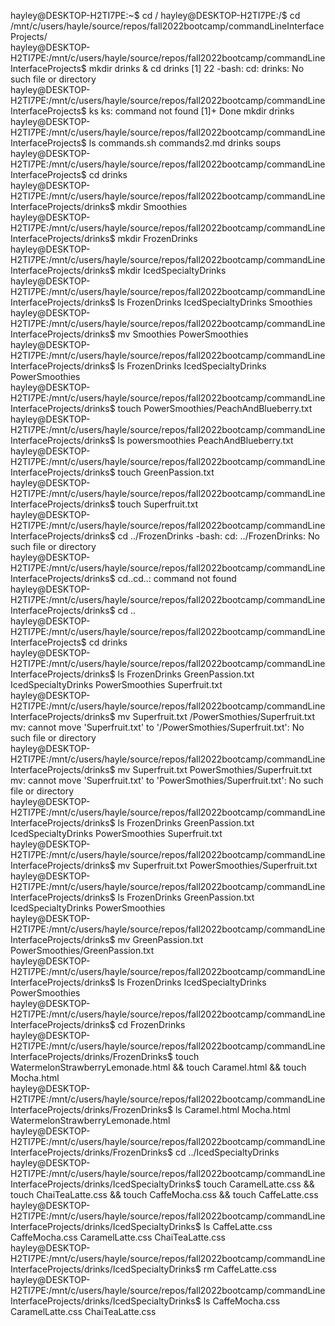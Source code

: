 hayley@DESKTOP-H2TI7PE:~$ cd / 
hayley@DESKTOP-H2TI7PE:/$ cd /mnt/c/users/hayle/source/repos/fall2022bootcamp/commandLineInterfaceProjects/      
hayley@DESKTOP-H2TI7PE:/mnt/c/users/hayle/source/repos/fall2022bootcamp/commandLineInterfaceProjects$ mkdir drinks & cd drinks                                                                                                    [1] 22                                                                                                           -bash: cd: drinks: No such file or directory                                                                     
hayley@DESKTOP-H2TI7PE:/mnt/c/users/hayle/source/repos/fall2022bootcamp/commandLineInterfaceProjects$ ks         ks: command not found                                                                                            [1]+  Done                    mkdir drinks                                                                       
hayley@DESKTOP-H2TI7PE:/mnt/c/users/hayle/source/repos/fall2022bootcamp/commandLineInterfaceProjects$ ls         commands.sh  commands2.md  drinks  soups                                                                         
hayley@DESKTOP-H2TI7PE:/mnt/c/users/hayle/source/repos/fall2022bootcamp/commandLineInterfaceProjects$ cd drinks  
hayley@DESKTOP-H2TI7PE:/mnt/c/users/hayle/source/repos/fall2022bootcamp/commandLineInterfaceProjects/drinks$ mkdir Smoothies                                                                                                      
hayley@DESKTOP-H2TI7PE:/mnt/c/users/hayle/source/repos/fall2022bootcamp/commandLineInterfaceProjects/drinks$ mkdir FrozenDrinks                                                                                                   
hayley@DESKTOP-H2TI7PE:/mnt/c/users/hayle/source/repos/fall2022bootcamp/commandLineInterfaceProjects/drinks$ mkdir IcedSpecialtyDrinks                                                                                            
hayley@DESKTOP-H2TI7PE:/mnt/c/users/hayle/source/repos/fall2022bootcamp/commandLineInterfaceProjects/drinks$ ls  FrozenDrinks  IcedSpecialtyDrinks  Smoothies                                                                     
hayley@DESKTOP-H2TI7PE:/mnt/c/users/hayle/source/repos/fall2022bootcamp/commandLineInterfaceProjects/drinks$ mv Smoothies PowerSmoothies                                                                                          
hayley@DESKTOP-H2TI7PE:/mnt/c/users/hayle/source/repos/fall2022bootcamp/commandLineInterfaceProjects/drinks$ ls  FrozenDrinks  IcedSpecialtyDrinks  PowerSmoothies                                                                
hayley@DESKTOP-H2TI7PE:/mnt/c/users/hayle/source/repos/fall2022bootcamp/commandLineInterfaceProjects/drinks$ touch PowerSmoothies/PeachAndBlueberry.txt                                                                           
hayley@DESKTOP-H2TI7PE:/mnt/c/users/hayle/source/repos/fall2022bootcamp/commandLineInterfaceProjects/drinks$ ls powersmoothies                                                                                                    PeachAndBlueberry.txt                                                                                            
hayley@DESKTOP-H2TI7PE:/mnt/c/users/hayle/source/repos/fall2022bootcamp/commandLineInterfaceProjects/drinks$ touch GreenPassion.txt                                                                                               
hayley@DESKTOP-H2TI7PE:/mnt/c/users/hayle/source/repos/fall2022bootcamp/commandLineInterfaceProjects/drinks$ touch Superfruit.txt                                                                                                 
hayley@DESKTOP-H2TI7PE:/mnt/c/users/hayle/source/repos/fall2022bootcamp/commandLineInterfaceProjects/drinks$ cd ../FrozenDrinks                                                                                                   -bash: cd: ../FrozenDrinks: No such file or directory                                                            
hayley@DESKTOP-H2TI7PE:/mnt/c/users/hayle/source/repos/fall2022bootcamp/commandLineInterfaceProjects/drinks$ cd..cd..: command not found                                                                                          
hayley@DESKTOP-H2TI7PE:/mnt/c/users/hayle/source/repos/fall2022bootcamp/commandLineInterfaceProjects/drinks$ cd ..                                                                                                                
hayley@DESKTOP-H2TI7PE:/mnt/c/users/hayle/source/repos/fall2022bootcamp/commandLineInterfaceProjects$ cd drinks  
hayley@DESKTOP-H2TI7PE:/mnt/c/users/hayle/source/repos/fall2022bootcamp/commandLineInterfaceProjects/drinks$ ls  FrozenDrinks  GreenPassion.txt  IcedSpecialtyDrinks  PowerSmoothies  Superfruit.txt                              
hayley@DESKTOP-H2TI7PE:/mnt/c/users/hayle/source/repos/fall2022bootcamp/commandLineInterfaceProjects/drinks$ mv Superfruit.txt /PowerSmothies/Superfruit.txt                                                                      mv: cannot move 'Superfruit.txt' to '/PowerSmothies/Superfruit.txt': No such file or directory                   
hayley@DESKTOP-H2TI7PE:/mnt/c/users/hayle/source/repos/fall2022bootcamp/commandLineInterfaceProjects/drinks$ mv Superfruit.txt PowerSmothies/Superfruit.txt                                                                       mv: cannot move 'Superfruit.txt' to 'PowerSmothies/Superfruit.txt': No such file or directory                    
hayley@DESKTOP-H2TI7PE:/mnt/c/users/hayle/source/repos/fall2022bootcamp/commandLineInterfaceProjects/drinks$ ls  FrozenDrinks  GreenPassion.txt  IcedSpecialtyDrinks  PowerSmoothies  Superfruit.txt                              
hayley@DESKTOP-H2TI7PE:/mnt/c/users/hayle/source/repos/fall2022bootcamp/commandLineInterfaceProjects/drinks$ mv Superfruit.txt PowerSmoothies/Superfruit.txt                                                                      
hayley@DESKTOP-H2TI7PE:/mnt/c/users/hayle/source/repos/fall2022bootcamp/commandLineInterfaceProjects/drinks$ ls  FrozenDrinks  GreenPassion.txt  IcedSpecialtyDrinks  PowerSmoothies                                              
hayley@DESKTOP-H2TI7PE:/mnt/c/users/hayle/source/repos/fall2022bootcamp/commandLineInterfaceProjects/drinks$ mv GreenPassion.txt PowerSmoothies/GreenPassion.txt                                                                  
hayley@DESKTOP-H2TI7PE:/mnt/c/users/hayle/source/repos/fall2022bootcamp/commandLineInterfaceProjects/drinks$ ls  FrozenDrinks  IcedSpecialtyDrinks  PowerSmoothies                                                                
hayley@DESKTOP-H2TI7PE:/mnt/c/users/hayle/source/repos/fall2022bootcamp/commandLineInterfaceProjects/drinks$ cd FrozenDrinks                                                                                                      
hayley@DESKTOP-H2TI7PE:/mnt/c/users/hayle/source/repos/fall2022bootcamp/commandLineInterfaceProjects/drinks/FrozenDrinks$ touch WatermelonStrawberryLemonade.html && touch Caramel.html && touch Mocha.html                       
hayley@DESKTOP-H2TI7PE:/mnt/c/users/hayle/source/repos/fall2022bootcamp/commandLineInterfaceProjects/drinks/FrozenDrinks$ ls                                                                                                      Caramel.html  Mocha.html  WatermelonStrawberryLemonade.html                                                      
hayley@DESKTOP-H2TI7PE:/mnt/c/users/hayle/source/repos/fall2022bootcamp/commandLineInterfaceProjects/drinks/FrozenDrinks$ cd ../IcedSpecialtyDrinks                                                                               
hayley@DESKTOP-H2TI7PE:/mnt/c/users/hayle/source/repos/fall2022bootcamp/commandLineInterfaceProjects/drinks/IcedSpecialtyDrinks$ touch CaramelLatte.css && touch ChaiTeaLatte.css && touch CaffeMocha.css && touch CaffeLatte.css 
hayley@DESKTOP-H2TI7PE:/mnt/c/users/hayle/source/repos/fall2022bootcamp/commandLineInterfaceProjects/drinks/IcedSpecialtyDrinks$ ls                                                                                               CaffeLatte.css  CaffeMocha.css  CaramelLatte.css  ChaiTeaLatte.css                                               
hayley@DESKTOP-H2TI7PE:/mnt/c/users/hayle/source/repos/fall2022bootcamp/commandLineInterfaceProjects/drinks/IcedSpecialtyDrinks$ rm CaffeLatte.css                                                                                
hayley@DESKTOP-H2TI7PE:/mnt/c/users/hayle/source/repos/fall2022bootcamp/commandLineInterfaceProjects/drinks/IcedSpecialtyDrinks$ ls                                                                                               CaffeMocha.css  CaramelLatte.css  ChaiTeaLatte.css  